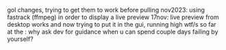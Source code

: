 gol changes, trying to get them to work before pulling
nov2023: using fastrack (ffmpeg) in order to display a live preview
17nov: live preview from desktop works and now trying to put it in the gui, running high wtf/s
so far at the : why ask dev for guidance when u can spend couple days failing by yourself?
